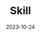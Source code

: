 ---
title: Skill
date: 2023-10-24
type: landing

sections:

  - block: skills
    content:
      title: 기술 스택
      username: admin
---